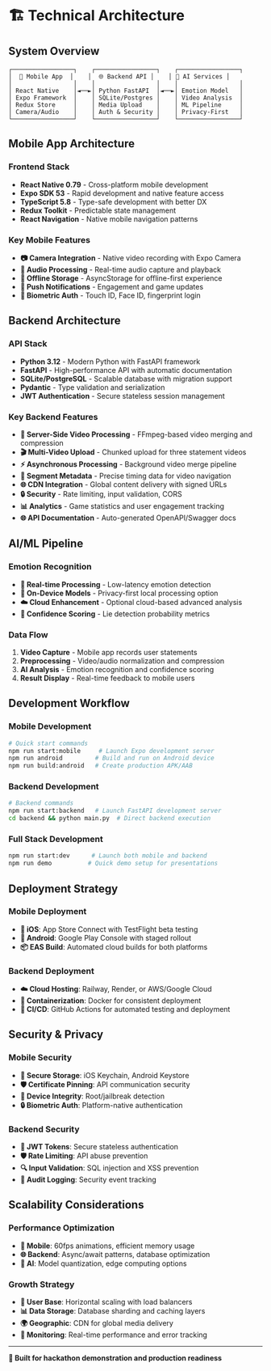 # 🏗 Technical Architecture

## System Overview

```
┌─────────────────┐    ┌─────────────────┐    ┌─────────────────┐
│  📱 Mobile App  │    │  🌐 Backend API │    │ 🤖 AI Services │
│                 │    │                 │    │                 │
│ React Native    │◄──►│ Python FastAPI  │◄──►│ Emotion Model   │
│ Expo Framework  │    │ SQLite/Postgres │    │ Video Analysis  │
│ Redux Store     │    │ Media Upload    │    │ ML Pipeline     │
│ Camera/Audio    │    │ Auth & Security │    │ Privacy-First   │
└─────────────────┘    └─────────────────┘    └─────────────────┘
```

## Mobile App Architecture

### Frontend Stack
- **React Native 0.79** - Cross-platform mobile development
- **Expo SDK 53** - Rapid development and native feature access
- **TypeScript 5.8** - Type-safe development with better DX
- **Redux Toolkit** - Predictable state management
- **React Navigation** - Native mobile navigation patterns

### Key Mobile Features
- **📷 Camera Integration** - Native video recording with Expo Camera
- **🎵 Audio Processing** - Real-time audio capture and playback
- **💾 Offline Storage** - AsyncStorage for offline-first experience
- **🔔 Push Notifications** - Engagement and game updates
- **🔐 Biometric Auth** - Touch ID, Face ID, fingerprint login

## Backend Architecture

### API Stack
- **Python 3.12** - Modern Python with FastAPI framework
- **FastAPI** - High-performance API with automatic documentation
- **SQLite/PostgreSQL** - Scalable database with migration support
- **Pydantic** - Type validation and serialization
- **JWT Authentication** - Secure stateless session management

### Key Backend Features
- **📁 Server-Side Video Processing** - FFmpeg-based video merging and compression
- **🎬 Multi-Video Upload** - Chunked upload for three statement videos
- **⚡ Asynchronous Processing** - Background video merge pipeline
- **📐 Segment Metadata** - Precise timing data for video navigation
- **🌐 CDN Integration** - Global content delivery with signed URLs
- **🔒 Security** - Rate limiting, input validation, CORS
- **📊 Analytics** - Game statistics and user engagement tracking
- **🌐 API Documentation** - Auto-generated OpenAPI/Swagger docs

## AI/ML Pipeline

### Emotion Recognition
- **🧠 Real-time Processing** - Low-latency emotion detection
- **📱 On-Device Models** - Privacy-first local processing option
- **☁️ Cloud Enhancement** - Optional cloud-based advanced analysis
- **🎯 Confidence Scoring** - Lie detection probability metrics

### Data Flow
1. **Video Capture** - Mobile app records user statements
2. **Preprocessing** - Video/audio normalization and compression
3. **AI Analysis** - Emotion recognition and confidence scoring
4. **Result Display** - Real-time feedback to mobile users

## Development Workflow

### Mobile Development
```bash
# Quick start commands
npm run start:mobile     # Launch Expo development server
npm run android         # Build and run on Android device
npm run build:android   # Create production APK/AAB
```

### Backend Development
```bash
# Backend commands
npm run start:backend   # Launch FastAPI development server
cd backend && python main.py  # Direct backend execution
```

### Full Stack Development
```bash
npm run start:dev      # Launch both mobile and backend
npm run demo          # Quick demo setup for presentations
```

## Deployment Strategy

### Mobile Deployment
- **🍎 iOS**: App Store Connect with TestFlight beta testing
- **🤖 Android**: Google Play Console with staged rollout
- **📦 EAS Build**: Automated cloud builds for both platforms

### Backend Deployment
- **☁️ Cloud Hosting**: Railway, Render, or AWS/Google Cloud
- **🐳 Containerization**: Docker for consistent deployment
- **🔄 CI/CD**: GitHub Actions for automated testing and deployment

## Security & Privacy

### Mobile Security
- **🔐 Secure Storage**: iOS Keychain, Android Keystore
- **🛡️ Certificate Pinning**: API communication security
- **📱 Device Integrity**: Root/jailbreak detection
- **🔒 Biometric Auth**: Platform-native authentication

### Backend Security
- **🔑 JWT Tokens**: Secure stateless authentication
- **🛡️ Rate Limiting**: API abuse prevention
- **🔍 Input Validation**: SQL injection and XSS prevention
- **📝 Audit Logging**: Security event tracking

## Scalability Considerations

### Performance Optimization
- **📱 Mobile**: 60fps animations, efficient memory usage
- **🌐 Backend**: Async/await patterns, database optimization
- **🤖 AI**: Model quantization, edge computing options

### Growth Strategy
- **👥 User Base**: Horizontal scaling with load balancers
- **📊 Data Storage**: Database sharding and caching layers
- **🌍 Geographic**: CDN for global media delivery
- **🔧 Monitoring**: Real-time performance and error tracking

---

**🎯 Built for hackathon demonstration and production readiness**
